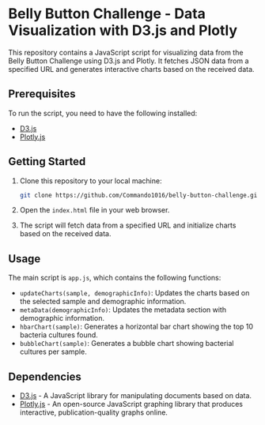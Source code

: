 # Belly Button Challenge - Data Visualization with D3.js and Plotly

This repository contains a JavaScript script for visualizing data from the Belly Button Challenge using D3.js and Plotly. It fetches JSON data from a specified URL and generates interactive charts based on the received data.

## Prerequisites

To run the script, you need to have the following installed:

- [D3.js](https://d3js.org/)
- [Plotly.js](https://plotly.com/javascript/)

## Getting Started

1. Clone this repository to your local machine:

   ```bash
   git clone https://github.com/Commando1016/belly-button-challenge.git
   ```

2. Open the `index.html` file in your web browser.

3. The script will fetch data from a specified URL and initialize charts based on the received data.

## Usage

The main script is `app.js`, which contains the following functions:

- `updateCharts(sample, demographicInfo)`: Updates the charts based on the selected sample and demographic information.
- `metaData(demographicInfo)`: Updates the metadata section with demographic information.
- `hbarChart(sample)`: Generates a horizontal bar chart showing the top 10 bacteria cultures found.
- `bubbleChart(sample)`: Generates a bubble chart showing bacterial cultures per sample.

## Dependencies

- [D3.js](https://d3js.org/) - A JavaScript library for manipulating documents based on data.
- [Plotly.js](https://plotly.com/javascript/) - An open-source JavaScript graphing library that produces interactive, publication-quality graphs online.
